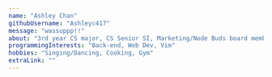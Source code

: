 ```yaml
---
name: "Ashley Chan"
githubUsername: "Ashleyc417"
message: "wassuppp!!"
about: "3rd year CS major, CS Senior SI, Marketing/Node Buds board member :P"
programmingInterests: "Back-end, Web Dev, Vim"
hobbies: "Singing/Dancing, Cooking, Gym"
extraLink: ""
---
```

